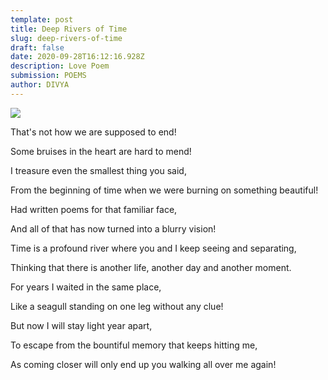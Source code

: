 ```yaml
---
template: post
title: Deep Rivers of Time
slug: deep-rivers-of-time
draft: false
date: 2020-09-28T16:12:16.928Z
description: Love Poem
submission: POEMS
author: DIVYA
---
```

![](/media/xw5fd1601386930.jpg)

That's not how we are supposed to end!

Some bruises in the heart are hard to mend!

I treasure even the smallest thing you said,

From the beginning of time when we were burning on something beautiful!

Had written poems for that familiar face,

And all of that has now turned into a blurry vision!

Time is a profound river where you and I keep seeing and separating,

Thinking that there is another life, another day and another moment.

For years I waited in the same place,

Like a seagull standing on one leg without any clue!

But now I will stay light year apart,

To escape from the bountiful memory that keeps hitting me,

As coming closer will only end up you walking all over me again!